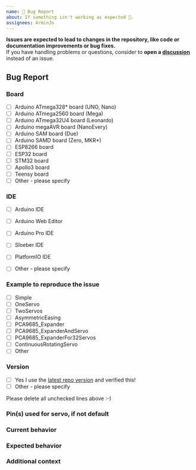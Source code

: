 ```yaml
---
name: 🐛 Bug Report
about: If something isn't working as expected 🤔.
assignees: ArminJo
---
```


**Issues are expected to lead to changes in the repository, like code or documentation improvements or bug fixes.**<br/>
If you have handling problems or questions, consider to **open a [discussion](https://github.com/ArminJo/ServoEasing/discussions)** instead of an issue.

## Bug Report

### Board
* [ ] Arduino ATmega328* board (UNO, Nano)
* [ ] Arduino ATmega2560 board (Mega)
* [ ] Arduino ATmega32U4 board (Leonardo)
* [ ] Arduino megaAVR board (NanoEvery)
* [ ] Arduino SAM board (Due)
* [ ] Arduino SAMD board (Zero, MKR*)
* [ ] ESP8266 board
* [ ] ESP32 board
* [ ] STM32 board
* [ ] Apollo3 board
* [ ] Teensy board
* [ ] Other - please specify

<!-- Please specify board name if not included in board selection -->

### IDE
* [ ] Arduino IDE
* [ ] Arduino Web Editor
* [ ] Arduino Pro IDE
* [ ] Sloeber IDE
* [ ] PlatformIO IDE
* [ ] Other - please specify


### Example to reproduce the issue
* [ ] Simple
* [ ] OneServo
* [ ] TwoServos
* [ ] AsymmetricEasing
* [ ] PCA9685_Expander
* [ ] PCA9685_ExpanderAndServo
* [ ] PCA9685_ExpanderFor32Servos
* [ ] ContinuousRotatingServo
* [ ] Other

### Version
* [ ] Yes I use the [latest repo version](https://github.com/ArminJo/ServoEasing/archive/master.zip) and verified this!
* [ ] Other - please specify

Please delete all unchecked lines above :-)

### Pin(s) used for servo, if not default

### Current behavior
<!-- Paste the code or repository link, if applicable. -->

<!-- Add a the serial output which indicates the error happened. -->

<!-- Add a clear and concise description of the behavior. -->

### Expected behavior
<!-- Add a clear and concise description of what you expected to happen. -->

### Additional context
<!-- (Optional) Add any other context about the problem here. -->